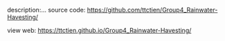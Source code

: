 description:...
source code: https://github.com/ttctien/Group4_Rainwater-Havesting/

view web: https://ttctien.github.io/Group4_Rainwater-Havesting/
